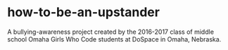 # how-to-be-an-upstander

A bullying-awareness project created by the 2016-2017 class of middle school Omaha Girls Who Code students at DoSpace in Omaha, Nebraska.
